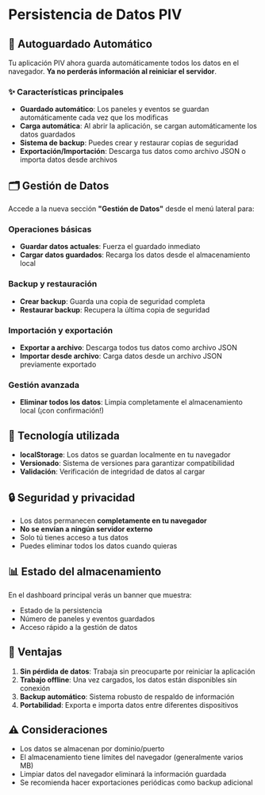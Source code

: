 # Persistencia de Datos PIV

## 🔄 Autoguardado Automático

Tu aplicación PIV ahora guarda automáticamente todos los datos en el navegador. **Ya no perderás información al reiniciar el servidor**.

### ✨ Características principales

- **Guardado automático**: Los paneles y eventos se guardan automáticamente cada vez que los modificas
- **Carga automática**: Al abrir la aplicación, se cargan automáticamente los datos guardados
- **Sistema de backup**: Puedes crear y restaurar copias de seguridad
- **Exportación/Importación**: Descarga tus datos como archivo JSON o importa datos desde archivos

## 🗂️ Gestión de Datos

Accede a la nueva sección **"Gestión de Datos"** desde el menú lateral para:

### Operaciones básicas
- **Guardar datos actuales**: Fuerza el guardado inmediato
- **Cargar datos guardados**: Recarga los datos desde el almacenamiento local

### Backup y restauración
- **Crear backup**: Guarda una copia de seguridad completa
- **Restaurar backup**: Recupera la última copia de seguridad

### Importación y exportación
- **Exportar a archivo**: Descarga todos tus datos como archivo JSON
- **Importar desde archivo**: Carga datos desde un archivo JSON previamente exportado

### Gestión avanzada
- **Eliminar todos los datos**: Limpia completamente el almacenamiento local (¡con confirmación!)

## 💾 Tecnología utilizada

- **localStorage**: Los datos se guardan localmente en tu navegador
- **Versionado**: Sistema de versiones para garantizar compatibilidad
- **Validación**: Verificación de integridad de datos al cargar

## 🔒 Seguridad y privacidad

- Los datos permanecen **completamente en tu navegador**
- **No se envían a ningún servidor externo**
- Solo tú tienes acceso a tus datos
- Puedes eliminar todos los datos cuando quieras

## 📊 Estado del almacenamiento

En el dashboard principal verás un banner que muestra:
- Estado de la persistencia
- Número de paneles y eventos guardados
- Acceso rápido a la gestión de datos

## 🚀 Ventajas

1. **Sin pérdida de datos**: Trabaja sin preocuparte por reiniciar la aplicación
2. **Trabajo offline**: Una vez cargados, los datos están disponibles sin conexión
3. **Backup automático**: Sistema robusto de respaldo de información
4. **Portabilidad**: Exporta e importa datos entre diferentes dispositivos

## ⚠️ Consideraciones

- Los datos se almacenan por dominio/puerto
- El almacenamiento tiene límites del navegador (generalmente varios MB)
- Limpiar datos del navegador eliminará la información guardada
- Se recomienda hacer exportaciones periódicas como backup adicional 